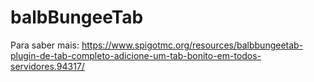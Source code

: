 # balbBungeeTab
Para saber mais: https://www.spigotmc.org/resources/balbbungeetab-plugin-de-tab-completo-adicione-um-tab-bonito-em-todos-servidores.94317/
